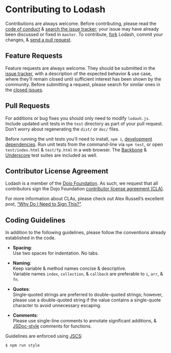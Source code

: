 # Contributing to Lodash

Contributions are always welcome. Before contributing, please read the
[code of conduct](https://github.com/lodash/lodash/blob/master/CODE_OF_CONDUCT.md)
& [search the issue tracker](https://github.com/lodash/lodash/issues); your issue
may have already been discussed or fixed in `master`. To contribute,
[fork](https://help.github.com/articles/fork-a-repo/) Lodash, commit your changes,
& [send a pull request](https://help.github.com/articles/using-pull-requests/).

## Feature Requests

Feature requests are always welcome. They should be submitted in the
[issue tracker](https://github.com/lodash/lodash/issues), with a description of
the expected behavior & use case, where they’ll remain closed until sufficient
interest has been shown by the community. Before submitting a request,
please search for similar ones in the
[closed issues](https://github.com/lodash/lodash/issues?q=is%3Aissue+is%3Aclosed).

## Pull Requests

For additions or bug fixes you should only need to modify `lodash.js`. Include
updated unit tests in the `test` directory as part of your pull request. Don’t
worry about regenerating the `dist/` or `doc/` files.

Before running the unit tests you’ll need to install, `npm i`,
[development dependencies](https://docs.npmjs.com/files/package.json#devdependencies).
Run unit tests from the command-line via `npm test`, or open `test/index.html` &
`test/fp.html` in a web browser. The [Backbone](http://backbonejs.org/) &
[Underscore](http://underscorejs.org/) test suites are included as well.

## Contributor License Agreement

Lodash is a member of the [Dojo Foundation](http://dojofoundation.org/).
As such, we request that all contributors sign the Dojo Foundation
[contributor license agreement (CLA)](http://dojofoundation.org/about/claForm).

For more information about CLAs, please check out Alex Russell’s excellent post,
[“Why Do I Need to Sign This?”](http://infrequently.org/2008/06/why-do-i-need-to-sign-this/).

## Coding Guidelines

In addition to the following guidelines, please follow the conventions already
established in the code.

- **Spacing**:<br>
  Use two spaces for indentation. No tabs.

- **Naming**:<br>
  Keep variable & method names concise & descriptive.<br>
  Variable names `index`, `collection`, & `callback` are preferable to
  `i`, `arr`, & `fn`.

- **Quotes**:<br>
  Single-quoted strings are preferred to double-quoted strings; however,
  please use a double-quoted string if the value contains a single-quote
  character to avoid unnecessary escaping.

- **Comments**:<br>
  Please use single-line comments to annotate significant additions, &
  [JSDoc-style](http://www.2ality.com/2011/08/jsdoc-intro.html) comments for
  functions.

Guidelines are enforced using [JSCS](https://www.npmjs.com/package/jscs):

```bash
$ npm run style
```
